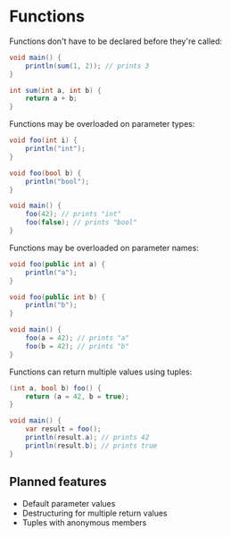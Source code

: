 # Functions

Functions don't have to be declared before they're called:

```cs
void main() {
    println(sum(1, 2)); // prints 3
}

int sum(int a, int b) {
    return a + b;
}
```

Functions may be overloaded on parameter types:

```cs
void foo(int i) {
    println("int");
}

void foo(bool b) {
    println("bool");
}

void main() {
    foo(42); // prints "int"
    foo(false); // prints "bool"
}
```

Functions may be overloaded on parameter names:

```cs
void foo(public int a) {
    println("a");
}

void foo(public int b) {
    println("b");
}

void main() {
    foo(a = 42); // prints "a"
    foo(b = 42); // prints "b"
}
```

Functions can return multiple values using tuples:

```cs
(int a, bool b) foo() {
    return (a = 42, b = true);
}

void main() {
    var result = foo();
    println(result.a); // prints 42
    println(result.b); // prints true
}
```

## Planned features

- Default parameter values
- Destructuring for multiple return values
- Tuples with anonymous members
